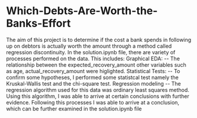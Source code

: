 # Which-Debts-Are-Worth-the-Banks-Effort
The aim of this project is to determine if the cost a bank spends in following up on debtors is actually worth the amount through a method called regression discontinuity.
In the solution.ipynb file, there are variety of processes performed on the data. This includes:
Graphical EDA:
 -- The relationship between the expected_recovery_amount other variables such as age, actual_recovery_amount were higlighted.
Statistical Tests:
-- To confirm some hypotheses, I performed some statistcal test namely the Kruskal-Wallis test and the chi-square test.
Regression modeling
-- The regression algorithm used for this data was ordinary least squares method. Using this algorithm, I was able to arrive at certain conclusions with further evidence.
Following this processes I was able to arrive at a conclusion, which can be further examined in the solution.ipynb file
